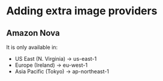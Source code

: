 # Adding extra image providers


## Amazon Nova

It is only available in:

- US East (N. Virginia) → us-east-1
- Europe (Ireland) → eu-west-1
- Asia Pacific (Tokyo) → ap-northeast-1

